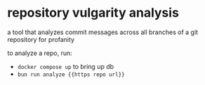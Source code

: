 # repository vulgarity analysis

a tool that analyzes commit messages across all branches of a git repository for profanity

to analyze a repo, run:

- `docker compose up` to bring up db
- `bun run analyze {{https repo url}}`
